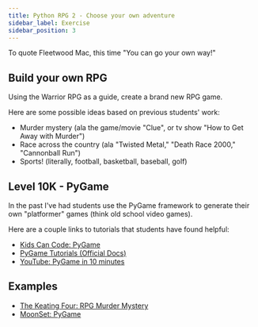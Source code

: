 ```yaml
---
title: Python RPG 2 - Choose your own adventure
sidebar_label: Exercise
sidebar_position: 3
---
```


<!-- markdownlint-disable no-trailing-punctuation -->

To quote Fleetwood Mac, this time "You can go your own way!"

## Build your own RPG

Using the Warrior RPG as a guide, create a brand new RPG game.

Here are some possible ideas based on previous students' work:

- Murder mystery (ala the game/movie "Clue", or tv show "How to Get Away with Murder")
- Race across the country (ala "Twisted Metal," "Death Race 2000," "Cannonball Run")
- Sports! (literally, football, basketball, baseball, golf)

## Level 10K - PyGame

In the past I've had students use the PyGame framework to generate their own "platformer" games (think old school video games).

Here are a couple links to tutorials that students have found helpful:

- [Kids Can Code: PyGame](https://kidscancode.org/lessons/)
- [PyGame Tutorials (Official Docs)](https://www.pygame.org/wiki/tutorials)
- [YouTube: PyGame in 10 minutes](https://www.youtube.com/watch?v=y9VG3Pztok8&t=430s)

## Examples

- [The Keating Four: RPG Murder Mystery](https://github.com/seanrreid/the_keating_4)
- [MoonSet: PyGame](https://github.com/seanrreid/MoonSet)
